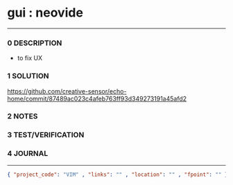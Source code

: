 # gui : neovide
--------------------------------
### 0 DESCRIPTION

- to fix UX

### 1 SOLUTION

https://github.com/creative-sensor/echo-home/commit/87489ac023c4afeb763ff93d349273191a45afd2

### 2 NOTES


### 3 TEST/VERIFICATION


### 4 JOURNAL



--------------------------------
```json
{ "project_code": "VIM" , "links": "" , "location": "" , "fpoint": "" }
```
